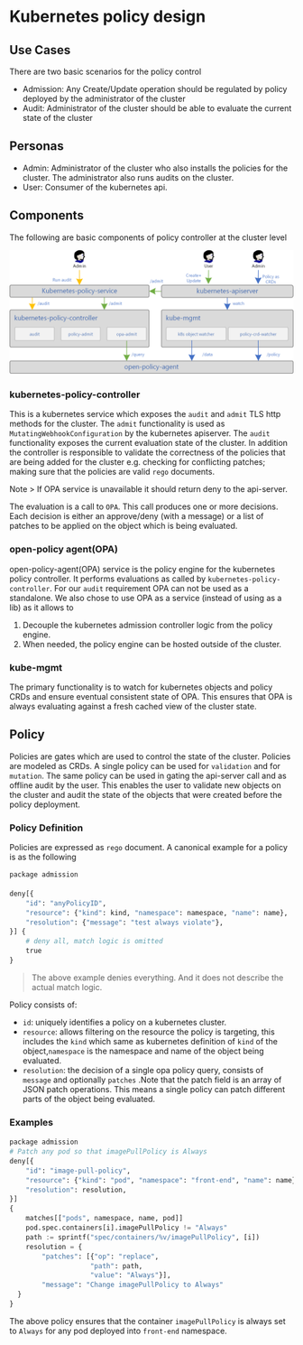 # Kubernetes policy design

## Use Cases

There are two basic scenarios for the policy control 

* Admission: Any Create/Update operation should be regulated by policy deployed by the administrator of the cluster
* Audit: Administrator of the cluster should be able to evaluate the current state of the cluster 

## Personas

* Admin: Administrator of the cluster who also installs the policies for the cluster. The administrator also runs audits on the cluster.  
* User: Consumer of the kubernetes api.  

## Components

The following are basic components of policy controller at the cluster level

![Components](./k8s-policy-design.png)

### kubernetes-policy-controller

This is a kubernetes service which exposes the `audit` and `admit` TLS http methods for the cluster. The `admit` functionality is used as `MutatingWebhookConfiguration` by the kubernetes apiserver. The `audit` functionality exposes the current evaluation state of the cluster. In addition the controller is responsible to validate the correctness of the policies that are being added for the cluster e.g. checking for conflicting patches; making sure that the policies are valid `rego` documents.

Note > If OPA service is unavailable it should return deny to the api-server.

The evaluation is a call to `OPA`. This call produces one or more decisions. Each decision is either an approve/deny (with a message) or a list of patches to be applied on the object which is being evaluated. 


### open-policy agent(OPA)

open-policy-agent(OPA) service is the policy engine for the kubernetes policy controller. It performs evaluations as called by `kubernetes-policy-controller`. For our `audit` requirement OPA can not be used as a standalone. We also chose to use OPA as a service (instead of using as a lib) as it allows to

1. Decouple the kubernetes admission controller logic from the policy engine.
2. When needed, the policy engine can be hosted outside of the cluster.

### kube-mgmt

The primary functionality is to watch for kubernetes objects and policy CRDs and ensure eventual consistent state of OPA. This ensures that OPA is always evaluating against a fresh cached view of the cluster state.

## Policy

Policies are gates which are used to control the state of the cluster. Policies are modeled as CRDs. A single policy can be used for `validation` and for `mutation`. The same policy can be used in gating the api-server call and as offline audit by the user. This enables the user to validate new objects on the cluster and audit the state of the objects that were created before the policy deployment.

### Policy Definition

Policies are expressed as `rego` document. A canonical example for a policy is as the following

```python
package admission

deny[{
    "id": "anyPolicyID",
    "resource": {"kind": kind, "namespace": namespace, "name": name},
    "resolution": {"message": "test always violate"},
}] {
    # deny all, match logic is omitted
    true
}
```

> The above example denies everything. And it does not describe the actual match logic.

Policy consists of:

* `id`: uniquely identifies a policy on a kubernetes cluster.
* `resource`: allows filtering on the resource the policy is targeting, this includes the `kind` which same as kubernetes definition of `kind` of the object,`namespace` is the namespace and name of the object being evaluated.
* `resolution`: the decision of a single opa policy query, consists of `message` and optionally `patches` .Note that the patch field is an array of JSON patch operations. This means a single policy can patch different parts of the object being evaluated.

### Examples

```python
package admission
# Patch any pod so that imagePullPolicy is Always
deny[{
    "id": "image-pull-policy",
    "resource": {"kind": "pod", "namespace": "front-end", "name": name},
    "resolution": resolution,
}] 
{
    matches[["pods", namespace, name, pod]]
    pod.spec.containers[i].imagePullPolicy != "Always"
    path := sprintf("spec/containers/%v/imagePullPolicy", [i])
    resolution = {
        "patches": [{"op": "replace",
                    "path": path,
                    "value": "Always"}],
        "message": "Change imagePullPolicy to Always"
  }
}
```

The above policy ensures that the container `imagePullPolicy` is always set to `Always` for any pod deployed into `front-end` namespace.